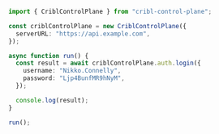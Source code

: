 <!-- Start SDK Example Usage [usage] -->
```typescript
import { CriblControlPlane } from "cribl-control-plane";

const criblControlPlane = new CriblControlPlane({
  serverURL: "https://api.example.com",
});

async function run() {
  const result = await criblControlPlane.auth.login({
    username: "Nikko.Connelly",
    password: "Ljp4BunfMR9hNyM",
  });

  console.log(result);
}

run();

```
<!-- End SDK Example Usage [usage] -->